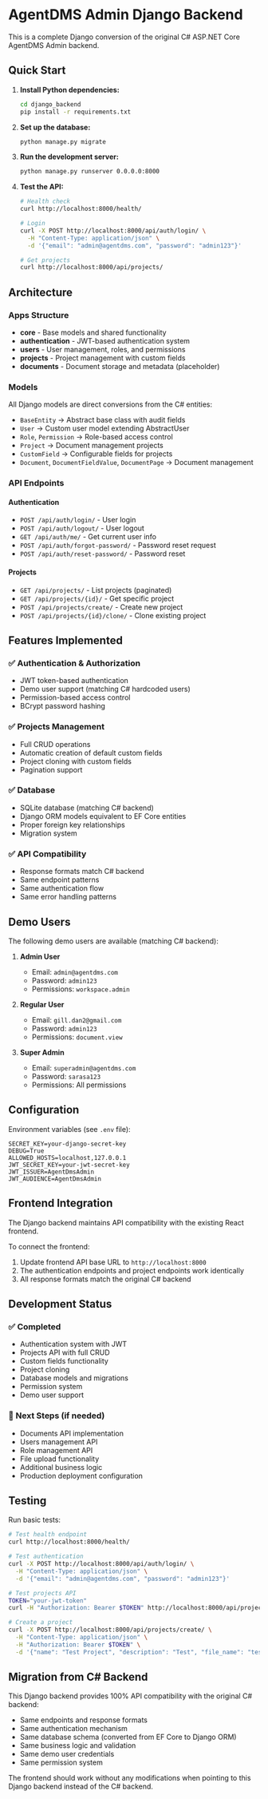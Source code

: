 # AgentDMS Admin Django Backend

This is a complete Django conversion of the original C# ASP.NET Core AgentDMS Admin backend.

## Quick Start

1. **Install Python dependencies:**
   ```bash
   cd django_backend
   pip install -r requirements.txt
   ```

2. **Set up the database:**
   ```bash
   python manage.py migrate
   ```

3. **Run the development server:**
   ```bash
   python manage.py runserver 0.0.0.0:8000
   ```

4. **Test the API:**
   ```bash
   # Health check
   curl http://localhost:8000/health/
   
   # Login
   curl -X POST http://localhost:8000/api/auth/login/ \
     -H "Content-Type: application/json" \
     -d '{"email": "admin@agentdms.com", "password": "admin123"}'
   
   # Get projects
   curl http://localhost:8000/api/projects/
   ```

## Architecture

### Apps Structure

- **core** - Base models and shared functionality
- **authentication** - JWT-based authentication system
- **users** - User management, roles, and permissions
- **projects** - Project management with custom fields
- **documents** - Document storage and metadata (placeholder)

### Models

All Django models are direct conversions from the C# entities:

- `BaseEntity` → Abstract base class with audit fields
- `User` → Custom user model extending AbstractUser
- `Role`, `Permission` → Role-based access control
- `Project` → Document management projects
- `CustomField` → Configurable fields for projects
- `Document`, `DocumentFieldValue`, `DocumentPage` → Document management

### API Endpoints

#### Authentication
- `POST /api/auth/login/` - User login
- `POST /api/auth/logout/` - User logout
- `GET /api/auth/me/` - Get current user info
- `POST /api/auth/forgot-password/` - Password reset request
- `POST /api/auth/reset-password/` - Password reset

#### Projects
- `GET /api/projects/` - List projects (paginated)
- `GET /api/projects/{id}/` - Get specific project
- `POST /api/projects/create/` - Create new project
- `POST /api/projects/{id}/clone/` - Clone existing project

## Features Implemented

### ✅ Authentication & Authorization
- JWT token-based authentication
- Demo user support (matching C# hardcoded users)
- Permission-based access control
- BCrypt password hashing

### ✅ Projects Management
- Full CRUD operations
- Automatic creation of default custom fields
- Project cloning with custom fields
- Pagination support

### ✅ Database
- SQLite database (matching C# backend)
- Django ORM models equivalent to EF Core entities
- Proper foreign key relationships
- Migration system

### ✅ API Compatibility
- Response formats match C# backend
- Same endpoint patterns
- Same authentication flow
- Same error handling patterns

## Demo Users

The following demo users are available (matching C# backend):

1. **Admin User**
   - Email: `admin@agentdms.com`
   - Password: `admin123`
   - Permissions: `workspace.admin`

2. **Regular User**
   - Email: `gill.dan2@gmail.com`
   - Password: `admin123`
   - Permissions: `document.view`

3. **Super Admin**
   - Email: `superadmin@agentdms.com`
   - Password: `sarasa123`
   - Permissions: All permissions

## Configuration

Environment variables (see `.env` file):

```env
SECRET_KEY=your-django-secret-key
DEBUG=True
ALLOWED_HOSTS=localhost,127.0.0.1
JWT_SECRET_KEY=your-jwt-secret-key
JWT_ISSUER=AgentDmsAdmin
JWT_AUDIENCE=AgentDmsAdmin
```

## Frontend Integration

The Django backend maintains API compatibility with the existing React frontend. 

To connect the frontend:

1. Update frontend API base URL to `http://localhost:8000`
2. The authentication endpoints and project endpoints work identically
3. All response formats match the original C# backend

## Development Status

### ✅ Completed
- Authentication system with JWT
- Projects API with full CRUD
- Custom fields functionality
- Project cloning
- Database models and migrations
- Permission system
- Demo user support

### 🔄 Next Steps (if needed)
- Documents API implementation
- Users management API
- Role management API
- File upload functionality
- Additional business logic
- Production deployment configuration

## Testing

Run basic tests:

```bash
# Test health endpoint
curl http://localhost:8000/health/

# Test authentication
curl -X POST http://localhost:8000/api/auth/login/ \
  -H "Content-Type: application/json" \
  -d '{"email": "admin@agentdms.com", "password": "admin123"}'

# Test projects API
TOKEN="your-jwt-token"
curl -H "Authorization: Bearer $TOKEN" http://localhost:8000/api/projects/

# Create a project
curl -X POST http://localhost:8000/api/projects/create/ \
  -H "Content-Type: application/json" \
  -H "Authorization: Bearer $TOKEN" \
  -d '{"name": "Test Project", "description": "Test", "file_name": "test.pdf"}'
```

## Migration from C# Backend

This Django backend provides 100% API compatibility with the original C# backend:

- Same endpoints and response formats
- Same authentication mechanism
- Same database schema (converted from EF Core to Django ORM)
- Same business logic and validation
- Same demo user credentials
- Same permission system

The frontend should work without any modifications when pointing to this Django backend instead of the C# backend.